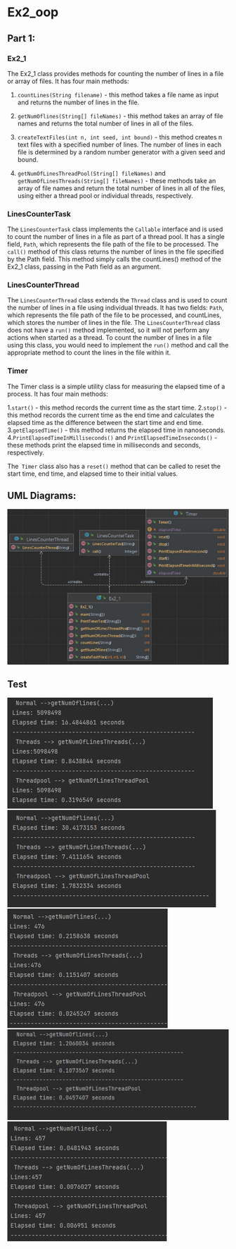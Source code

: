 # Ex2_oop

## Part 1:

### Ex2_1 
The Ex2_1 class provides methods for counting the number of lines in a file or array of files. It has four main methods:

  1. `countLines(String filename)` - this method takes a file name as input and returns the number of lines in the file.

  2. `getNumOflines(String[] fileNames)` - this method takes an array of file names and returns the total number of lines in all of the files.

  3. `createTextFiles(int n, int seed, int bound)` - this method creates n text files with a specified number of lines. The number of lines in each file is determined    by   a random number generator with a given seed and bound.

  4. `getNumOfLinesThreadPool(String[] fileNames)` and `getNumOfLinesThreads(String[] fileNames)` - these methods take an array of file names and return the total           number   of lines in all of the files, using either a thread pool or individual threads, respectively.
### LinesCounterTask
The `LinesCounterTask` class implements the `Callable` interface and is used to count the number of lines in a file as part of a thread pool. It has a single field, `Path`, which represents the file path of the file to be processed. The `call()` method of this class returns the number of lines in the file specified by the Path field. This method simply calls the countLines() method of the Ex2_1 class, passing in the Path field as an argument.
### LinesCounterThread 
The `LinesCounterThread` class extends the `Thread` class and is used to count the number of lines in a file using individual threads. It has two fields: `Path`, which represents the file path of the file to be processed, and countLines, which stores the number of lines in the file. The `LinesCounterThread` class does not have a `run()` method implemented, so it will not perform any actions when started as a thread. To count the number of lines in a file using this class, you would need to 
implement the `run()` method and call the appropriate method to count the lines in the file within it.
### Timer
The Timer class is a simple utility class for measuring the elapsed time of a process. It has four main methods:

  1.`start()` - this method records the current time as the start time.
  2.`stop()` - this method records the current time as the end time and calculates the elapsed time as the difference between the start time and end time.
  3.`getElapsedTime()` - this method returns the elapsed time in nanoseconds.
  4.`PrintElapsedTimeInMilliseconds()` and `PrintElapsedTimeInseconds()` - these methods print the elapsed time in milliseconds and seconds, respectively.

The` Timer` class also has a `reset()` method that can be called to reset the start time, end time, and elapsed time to their initial values.

## UML Diagrams:
![](https://github.com/ibrahim3999/Ex2_oop/blob/master/src/Ex2_1/UML/Pic/UML.jpg)

## Test
![](https://github.com/ibrahim3999/Ex2_oop/blob/master/Pic/RunTimeTest/1000_10000.jpg)
![](https://github.com/ibrahim3999/Ex2_oop/blob/master/Pic/RunTimeTest/1000_100000.jpg)
![](https://github.com/ibrahim3999/Ex2_oop/blob/master/Pic/RunTimeTest/100_10.jpg)
![](https://github.com/ibrahim3999/Ex2_oop/blob/master/Pic/RunTimeTest/100_1000.jpg)
![](https://github.com/ibrahim3999/Ex2_oop/blob/master/Pic/RunTimeTest/10_100.jpg)
